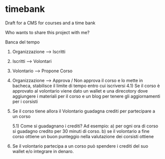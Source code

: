 # timebank
Draft for a CMS for courses and a time bank

Who wants to share this project with me?

Banca del tempo

1) Organizzazione --> Iscritti

2) Iscritti --> Volontari

3) Volontario --> Propone Corso

4) Organizzazione --> Approva / Non approva il corso e lo mette in bacheca, stabilisce il limite di tempo entro cui iscriversi
	4.1) Se il corso è approvato al volontario viene dato un wallet e una direcotory dove aggiungere i materiali per il corso e un blog per tenere gli aggiornamenti per i corsisti

5) Se il corso tiene allora il Volontario guadagna crediti per partecipare a un corso

	5.1) Come si guadagnano i crediti? Ad esempio: 
		a) per ogni ora di corso si guadagno credito per 30 minuti di corso.
		b) se il volontario a fine corso ottiene un buon punteggio nella valutazione dei corsisti ottiene 

6) Se il volontario partecipa a un corso può spendere i crediti del suo wallet e/o integrare in denaro.
